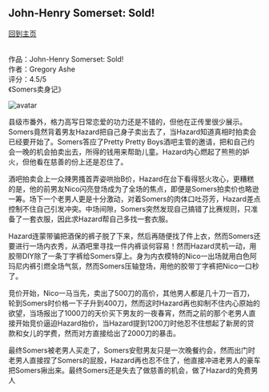 ## John-Henry Somerset: Sold!
[回到主页](https://boheme130.github.io/Fiction.git.io/)
<br>
<br>


作品：John-Henry Somerset: Sold! <br>
作者：Gregory Ashe <br>
评分：4.5/5 <br>
《Somers卖身记》

![avatar](https://images.huffingtonpost.com/2014-12-02-photo-thumb.jpg)

县级市番外，格力高写日常恋爱的功力还是不错的，但他在正传里很少展示。Somers竟然背着男友Hazard把自己身子卖出去了，当Hazard知道真相时拍卖会已经要开始了。Somers答应了Pretty Pretty Boys酒吧主管的邀请，把和自己约会一晚的机会拍卖出去，所得的钱用来帮助儿童。Hazard内心燃起了熊熊的妒火，但他看在慈善的份上还是忍住了。

酒吧拍卖会上一众辣男搔首弄姿哄抬B价，Hazard在台下看得怒火攻心，更糟糕的是，他的前男友Nico闪亮登场成为了全场的焦点，即便是Somers拍卖价也略逊一筹。场下一个老男人更是十分激动，对着Somers的肉体口吐芬芳，Hazard差点控制不住自己引发冲突。中场间隙，Somers突然发现自己搞错了比赛规则，只准备了一套衣服，因此求Hazard帮自己多找一套衣服。

Hazard连蒙带骗把酒保的裤子脱了下来，然后再随便找了件上衣，然而Somers还要进行一场内衣秀，从酒吧里寻找一件内裤谈何容易！然而Hazard灵机一动，用胶带DIY除了一条丁字裤给Somers穿上。身为内衣模特的Nico一出场就用白色阿玛尼内裤引燃全场气氛，然而Somers压轴登场，用他的胶带丁字裤把Nico一口秒了。

竞价开始，Nico一马当先，卖出了500刀的高价，其他男人都是几十刀一百刀，轮到Somers时价格一下子升到400刀，然而这时Hazard再也抑制不住内心原始的欲望，当场报出了1000刀的天价买下男友的一夜春宵，然而之前的那个老男人直接开始竞价逼迫Hazard抬价，当Hazard提到1200刀时他忍不住想起了新房的贷款和女儿的学费，然而对方直接给出了2000刀的暴击。

最终Somers被老男人买走了，Somers安慰男友只是一次晚餐约会，然而出门时老男人直接捏了Somers的屁股，Hazard再也忍不住了，他直接冲进老男人的豪车把Somers揪出来。最终Somers还是失去了做慈善的机会，做了Hazard的免费男人
